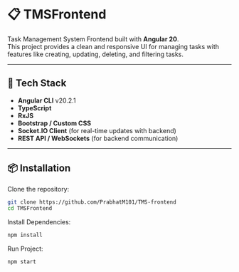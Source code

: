 # 📋 TMSFrontend

Task Management System Frontend built with **Angular 20**.  
This project provides a clean and responsive UI for managing tasks with features like creating, updating, deleting, and filtering tasks.

---

## 🚀 Tech Stack
- **Angular CLI** v20.2.1
- **TypeScript**
- **RxJS**
- **Bootstrap / Custom CSS**
- **Socket.IO Client** (for real-time updates with backend)
- **REST API / WebSockets** (for backend communication)

---

## 📦 Installation

Clone the repository:
```bash
git clone https://github.com/PrabhatM101/TMS-frontend
cd TMSFrontend
```
Install Dependencies:

```bash
npm install
```
Run Project:
```bash
npm start
```
